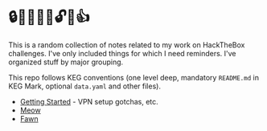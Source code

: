 # 🔒🤔🧘💭🔑🔓🤑👍

This is a random collection of notes related to my work on HackTheBox
challenges. I've only included things for which I need reminders. I've
organized stuff by major grouping.

This repo follows KEG conventions (one level deep, mandatory `README.md`
in KEG Mark, optional `data.yaml` and other files).

* [Getting Started](start) - VPN setup gotchas, etc.
* [Meow](meow)
* [Fawn](fawn)
